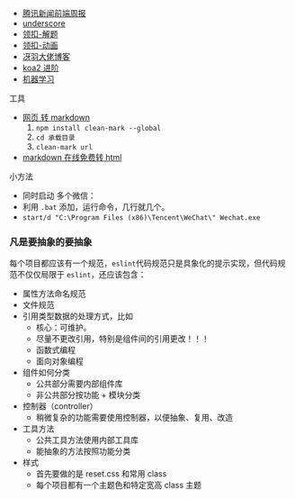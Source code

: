 
  
  * [腾讯新闻前端周报](https://github.com/Tnfe/TNFE-Weekly)
  * [underscore](https://github.com/lessfish/underscore-analysis)
  * [领扣-解题](https://github.com/azl397985856/leetcode)
  * [领扣-动画](https://github.com/MisterBooo/LeetCodeAnimation)
  * [冴羽大佬博客](https://github.com/mqyqingfeng/Blog)
  * [koa2 进阶](https://github.com/chenshenhai/koa2-note)
  * [机器学习](https://github.com/apachecn/AiLearning)

工具
  * [网页 转 markdown](https://github.com/croqaz/clean-mark)
    1. `npm install clean-mark --global`
    2. `cd 承载目录`
    3. `clean-mark url`
  * [markdown 在线免费转 html](http://md.aclickall.com/)

小方法
  * 同时启动 多个微信：
  * 利用 `.bat` 添加，运行命令，几行就几个。
  * `start/d "C:\Program Files (x86)\Tencent\WeChat\" Wechat.exe`


### 凡是要抽象的要抽象

每个项目都应该有一个规范，`eslint`代码规范只是具象化的提示实现，但代码规范不仅仅局限于 `eslint`，还应该包含：
* 属性方法命名规范
* 文件规范
* 引用类型数据的处理方式，比如
  * 核心：可维护。
  * 尽量不更改引用，特别是组件间的引用更改！！！
  * 函数式编程
  * 面向对象编程
* 组件如何分类
  * 公共部分需要内部组件库
  * 非公共部分按功能 + 模块分类
* 控制器（controller）
  * 稍微复杂的功能需要使用控制器，以便抽象、复用、改造
* 工具方法
  * 公共工具方法使用内部工具库
  * 能抽象的方法按照功能分类
* 样式
  * 首先要做的是 reset.css 和常用 class
  * 每个项目都有一个主题色和特定宽高 class 主题